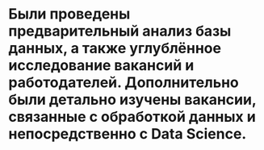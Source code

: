 # Были проведены предварительный анализ базы данных, а также углублённое исследование вакансий и работодателей. Дополнительно были детально изучены вакансии, связанные с обработкой данных и непосредственно с Data Science.


